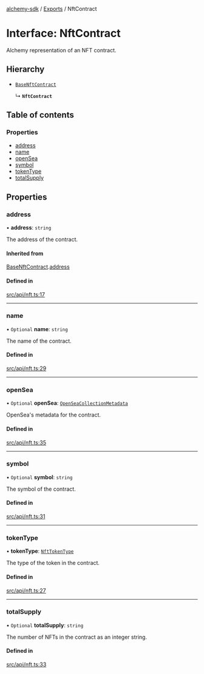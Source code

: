 [alchemy-sdk](../README.md) / [Exports](../modules.md) / NftContract

# Interface: NftContract

Alchemy representation of an NFT contract.

## Hierarchy

- [`BaseNftContract`](BaseNftContract.md)

  ↳ **`NftContract`**

## Table of contents

### Properties

- [address](NftContract.md#address)
- [name](NftContract.md#name)
- [openSea](NftContract.md#opensea)
- [symbol](NftContract.md#symbol)
- [tokenType](NftContract.md#tokentype)
- [totalSupply](NftContract.md#totalsupply)

## Properties

### address

• **address**: `string`

The address of the contract.

#### Inherited from

[BaseNftContract](BaseNftContract.md).[address](BaseNftContract.md#address)

#### Defined in

[src/api/nft.ts:17](https://github.com/alchemyplatform/alchemy-sdk-js/blob/30d9ef5/src/api/nft.ts#L17)

___

### name

• `Optional` **name**: `string`

The name of the contract.

#### Defined in

[src/api/nft.ts:29](https://github.com/alchemyplatform/alchemy-sdk-js/blob/30d9ef5/src/api/nft.ts#L29)

___

### openSea

• `Optional` **openSea**: [`OpenSeaCollectionMetadata`](OpenSeaCollectionMetadata.md)

OpenSea's metadata for the contract.

#### Defined in

[src/api/nft.ts:35](https://github.com/alchemyplatform/alchemy-sdk-js/blob/30d9ef5/src/api/nft.ts#L35)

___

### symbol

• `Optional` **symbol**: `string`

The symbol of the contract.

#### Defined in

[src/api/nft.ts:31](https://github.com/alchemyplatform/alchemy-sdk-js/blob/30d9ef5/src/api/nft.ts#L31)

___

### tokenType

• **tokenType**: [`NftTokenType`](../enums/NftTokenType.md)

The type of the token in the contract.

#### Defined in

[src/api/nft.ts:27](https://github.com/alchemyplatform/alchemy-sdk-js/blob/30d9ef5/src/api/nft.ts#L27)

___

### totalSupply

• `Optional` **totalSupply**: `string`

The number of NFTs in the contract as an integer string.

#### Defined in

[src/api/nft.ts:33](https://github.com/alchemyplatform/alchemy-sdk-js/blob/30d9ef5/src/api/nft.ts#L33)
